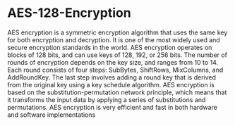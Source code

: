# AES-128-Encryption

AES encryption is a symmetric encryption algorithm that uses the same key for both encryption and decryption. It is one of the most widely used and secure encryption standards in the world. AES encryption operates on blocks of 128 bits, and can use keys of 128, 192, or 256 bits. The number of rounds of encryption depends on the key size, and ranges from 10 to 14. Each round consists of four steps: SubBytes, ShiftRows, MixColumns, and AddRoundKey. The last step involves adding a round key that is derived from the original key using a key schedule algorithm. AES encryption is based on the substitution-permutation network principle, which means that it transforms the input data by applying a series of substitutions and permutations. AES encryption is very efficient and fast in both hardware and software implementations
